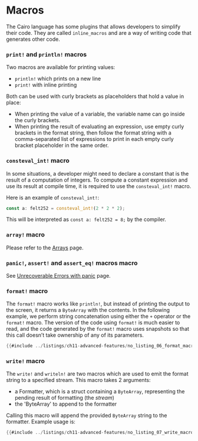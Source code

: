 # Macros

The Cairo language has some plugins that allows developers to simplify their code. They are called `inline_macros` and are a way of writing code that generates other code.

### `print!` and `println!` macros

Two macros are available for printing values:
- `println!` which prints on a new line 
- `print!` with inline printing
  
Both can be used with curly brackets as placeholders that hold a value in place:
- When printing the value of a variable, the variable name can go inside the curly brackets.
- When printing the result of evaluating an expression, use empty curly brackets in the format string, then follow the format string with a comma-separated list of expressions to print in each empty curly bracket placeholder in the same order.

### `consteval_int!` macro

In some situations, a developer might need to declare a constant that is the result of a computation of integers. To compute a constant expression and use its result at compile time, it is required to use the `consteval_int!` macro.

Here is an example of `consteval_int!`:

```rust
const a: felt252 = consteval_int!(2 * 2 * 2);
```

This will be interpreted as `const a: felt252 = 8;` by the compiler.

### `array!` macro

Please refer to the [Arrays](./ch03-01-arrays.md) page.

### `panic!`, `assert!` and `assert_eq!` macros macro

See [Unrecoverable Errors with panic](./ch10-01-unrecoverable-errors-with-panic.md) page.

### `format!` macro

The `format!` macro works like `println!`, but instead of printing the output to
the screen, it returns a  `ByteArray` with the contents. In the following
example, we perform string concatenation using either the `+` operator or the
`format!` macro.  The version of the code using `format!` is much easier to
read, and the code generated by the `format!` macro uses snapshots so that this
call doesn’t take ownership of any of its parameters.

```rust
{{#include ../listings/ch11-advanced-features/no_listing_06_format_macro/src/lib.cairo}}
```

### `write!` macro

The `write!` and `writeln!` are two macros which are used to emit the format string to a specified stream.
This macro takes 2 arguments:
- a Formatter, which is a struct containing a `ByteArray`, representing the pending result of formatting (the _stream_)
- the 'ByteArray' to append to the formatter
  
Calling this macro will append the provided `ByteArray` string to the formatter.
Example usage is:
```rust
{{#include ../listings/ch11-advanced-features/no_listing_07_write_macro/src/lib.cairo}}
```


